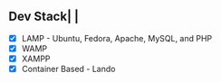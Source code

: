 Dev Stack|
         |
----------
- [x] LAMP - Ubuntu, Fedora, Apache, MySQL, and PHP
- [X] WAMP
- [X] XAMPP
- [X] Container Based - Lando
